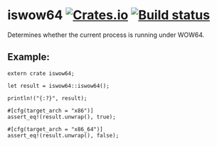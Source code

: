 iswow64 [![Crates.io](https://img.shields.io/crates/v/iswow64.svg)](https://crates.io/crates/iswow64) [![Build status](https://ci.appveyor.com/api/projects/status/yp2y1mpf2dihbm3v?svg=true)](https://ci.appveyor.com/project/WLBF/iswow64)
======

Determines whether the current process is running under WOW64.
## Example:

``` norun
extern crate iswow64;

let result = iswow64::iswow64();

println!("{:?}", result);

#[cfg(target_arch = "x86")]
assert_eq!(result.unwrap(), true);

#[cfg(target_arch = "x86_64")]
assert_eq!(result.unwrap(), false);

```
